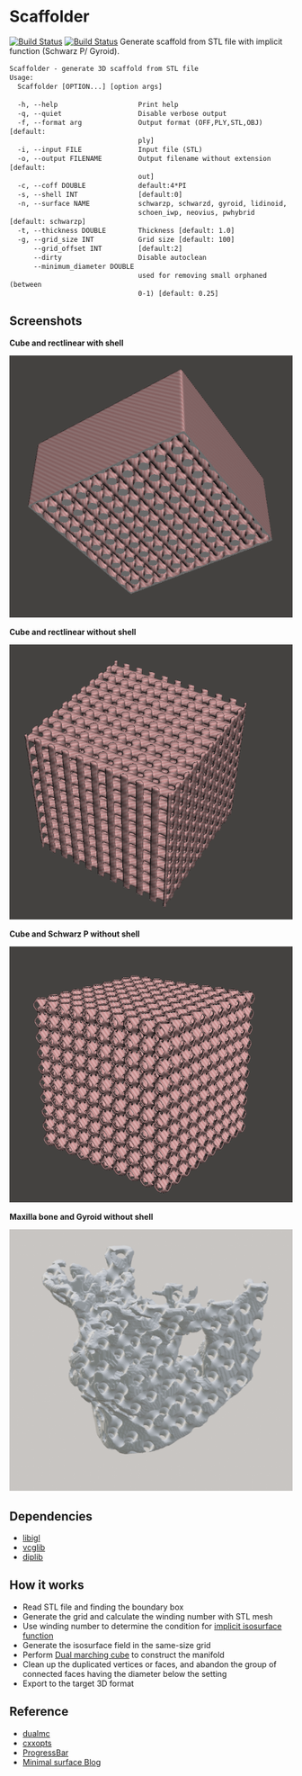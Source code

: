 # Scaffolder 
[![Build Status](https://travis-ci.org/nodtem66/Scaffolder.svg?branch=master)](https://travis-ci.org/nodtem66/Scaffolder) [![Build Status](https://travis-ci.org/nodtem66/Scaffolder.svg?branch=dev)](https://travis-ci.org/nodtem66/Scaffolder)
Generate scaffold from STL file with implicit function (Schwarz P/ Gyroid).
```
Scaffolder - generate 3D scaffold from STL file
Usage:
  Scaffolder [OPTION...] [option args]

  -h, --help                    Print help
  -q, --quiet                   Disable verbose output
  -f, --format arg              Output format (OFF,PLY,STL,OBJ) [default:
                                ply]
  -i, --input FILE              Input file (STL)
  -o, --output FILENAME         Output filename without extension [default:
                                out]
  -c, --coff DOUBLE             default:4*PI
  -s, --shell INT               [default:0]
  -n, --surface NAME            schwarzp, schwarzd, gyroid, lidinoid,
                                schoen_iwp, neovius, pwhybrid [default: schwarzp]
  -t, --thickness DOUBLE        Thickness [default: 1.0]
  -g, --grid_size INT           Grid size [default: 100]
      --grid_offset INT         [default:2]
      --dirty                   Disable autoclean
      --minimum_diameter DOUBLE
                                used for removing small orphaned (between
                                0-1) [default: 0.25]
```

## Screenshots
**Cube and rectlinear with shell**

![Cube with rectlinear and shell](https://github.com/nodtem66/Scaffolder/raw/master/images/cube-rectlinear-shell.png)

**Cube and rectlinear without shell**

![Cube with rectlinear and shell](https://github.com/nodtem66/Scaffolder/raw/master/images/cube-rectlinear.png)

**Cube and Schwarz P without shell**

![Cube and Schwarz P without shell](https://github.com/nodtem66/Scaffolder/raw/master/images/cube-schwarzp.png)

**Maxilla bone and Gyroid without shell**

![Maxilla bone and Gyroid without shell](https://github.com/nodtem66/Scaffolder/raw/master/images/maxilla-gyroid.png)

## Dependencies
- [libigl](https://libigl.github.io/)
- [vcglib](https://github.com/cnr-isti-vclab/vcglib)
- [diplib](https://github.com/DIPlib/diplib)

## How it works
- Read STL file and finding the boundary box
- Generate the grid and calculate the winding number with STL mesh
- Use winding number to determine the condition for [implicit isosurface function](https://wewanttolearn.wordpress.com/2019/02/03/triply-periodic-minimal-surfaces/)
- Generate the isosurface field in the same-size grid
- Perform [Dual marching cube](https://github.com/dominikwodniok/dualmc) to construct the manifold
- Clean up the duplicated vertices or faces, and abandon the group of connected faces having the diameter below the setting
- Export to the target 3D format

## Reference 
- [dualmc](https://github.com/dominikwodniok/dualmc)
- [cxxopts](https://github.com/jarro2783/cxxopts)
- [ProgressBar](https://github.com/prakhar1989/progress-cpp)
- [Minimal surface Blog](https://minimalsurfaces.blog/)
